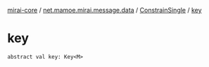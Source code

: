 [mirai-core](../../index.md) / [net.mamoe.mirai.message.data](../index.md) / [ConstrainSingle](index.md) / [key](./key.md)

# key

`abstract val key: Key<M>`